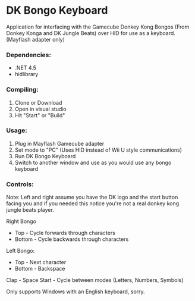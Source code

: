# DK Bongo Keyboard

Application for interfacing with the Gamecube Donkey Kong Bongos (From Donkey Konga and DK Jungle Beats)  over HID for use as a keyboard. (Mayflash adapter only)

### Dependencies: 

* .NET 4.5
* hidlibrary

### Compiling:

1. Clone or Download
2. Open in visual studio
3. Hit "Start" or "Build"

### Usage:

1. Plug in Mayflash Gamecube adapter
2. Set mode to "PC" (Uses HID instead of Wii U style communications)
3. Run DK Bongo Keyboard
4. Switch to another window and use as you would use any bongo keyboard

### Controls:

Note: Left and right assume you have the DK logo and the start button facing you and if you needed this notice you're not a real donkey kong jungle beats player.

Right Bongo
* Top - Cycle forwards through characters
* Bottom - Cycle backwards through characters

Left Bongo:
* Top - Next character
* Bottom - Backspace

Clap - Space
Start - Cycle between modes (Letters, Numbers, Symbols)

Only supports Windows with an English keyboard, sorry.
